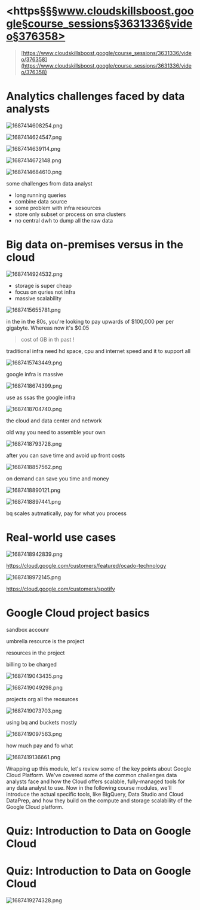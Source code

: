 # <https§§§www.cloudskillsboost.google§course_sessions§3631336§video§376358>

> [https://www.cloudskillsboost.google/course_sessions/3631336/video/376358](https://www.cloudskillsboost.google/course_sessions/3631336/video/376358)

# Analytics challenges faced by data analysts

![1687414608254.png](./1687414608254.png)

![1687414624547.png](./1687414624547.png)

![1687414639114.png](./1687414639114.png)

![1687414672148.png](./1687414672148.png)

![1687414684610.png](./1687414684610.png)

some challenges from data analyst

- long running queries
- combine data source
- some problem with infra resources
- store only subset or process on sma clusters
- no central dwh to dump all the raw data

# Big data on-premises versus in the cloud

![1687414924532.png](./1687414924532.png)

- storage is super cheap
- focus on quries not infra
- massive scalability

![1687415655781.png](./1687415655781.png)

in the in the 80s, you're looking to pay upwards of $100,000 per per gigabyte. Whereas now it's $0.05

> cost of GB in th past !

traditional infra need hd space, cpu and internet speed and it to support all

![1687415743449.png](./1687415743449.png)

google infra is massive

![1687418674399.png](./1687418674399.png)

use as ssas the google infra

![1687418704740.png](./1687418704740.png)

the cloud and data center and network

old way you need to assemble your own

 ![1687418793728.png](./1687418793728.png)

after you can save time and avoid up front costs



 ![1687418857562.png](./1687418857562.png)

on demand can save you time and money

 ![1687418890121.png](./1687418890121.png)

 ![1687418897441.png](./1687418897441.png)

bq scales autmatically, pay for what you process


# Real-world use cases

 ![1687418942839.png](./1687418942839.png)

https://cloud.google.com/customers/featured/ocado-technology

 ![1687418972145.png](./1687418972145.png)

https://cloud.google.com/customers/spotify



# Google Cloud project basics

sandbox accounr

umbrella resource is the project

resources in the project

billing to be charged

 ![1687419043435.png](./1687419043435.png)


 ![1687419049298.png](./1687419049298.png)

projects org all the reosurces

 ![1687419073703.png](./1687419073703.png)

using bq and buckets mostly 

 ![1687419097563.png](./1687419097563.png)

how much pay and fo what

 ![1687419136661.png](./1687419136661.png)


Wrapping up this module, let's review some of the key points about Google Cloud Platform. We've covered some of the common challenges data analysts face and how the Cloud offers scalable, fully-managed tools for any data analyst to use. Now in the following course modules, we'll introduce the actual specific tools, like BigQuery, Data Studio and Cloud DataPrep, and how they build on the compute and storage scalability of the Google Cloud platform.


# Quiz: Introduction to Data on Google Cloud


# Quiz: Introduction to Data on Google Cloud

 ![1687419274328.png](./1687419274328.png)
